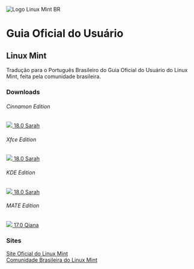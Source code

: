 ![Logo Linux Mint BR](http://www.linuxmint.com.br/themes/lm/images/logo.png)
# Guia Oficial do Usuário
## Linux Mint
Tradução para o Português Brasileiro do Guia Oficial do Usuário do Linux Mint, feita pela comunidade brasileira.
### Downloads
###### Cinnamon Edition
[![](http://iconizer.net/files/Fugue_Icons/orig/blue-document-pdf-text.png)  18.0 Sarah](https://github.com/welblade/guia-oficial-lm/releases/download/18.0rev2/Guia.Oficial.do.Usuario.-.Linux.Mint.18.Cinnamon.pdf "Guia Oficial do Usuário - Cinnamon Edition")  
###### Xfce Edition
[![](http://iconizer.net/files/Fugue_Icons/orig/blue-document-pdf-text.png) 18.0 Sarah](https://github.com/welblade/guia-oficial-lm/releases/download/18.0rev2/Guia.Oficial.do.Usuario.-.Linux.Mint.18.Xfce.pdf "Guia Oficial do Usuário - Xfce Edition")  
###### KDE Edition
[![](http://iconizer.net/files/Fugue_Icons/orig/blue-document-pdf-text.png) 18.0 Sarah](https://github.com/welblade/guia-oficial-lm/releases/download/18.0rev2/Guia.Oficial.do.Usuario.-.Linux.Mint.18.KDE.pdf "Guia Oficial do Usuário - KDE Edition")  
###### MATE Edition
[![](http://iconizer.net/files/Fugue_Icons/orig/blue-document-pdf-text.png) 17.0 Qiana](https://github.com/welblade/guia-oficial-lm/releases/download/17.0/Guia.Oficial.do.Usuario.-.Linux.Mint.17.Mate.pdf "Guia Oficial do Usuário - MATE Edition")  

### Sites
[Site Oficial do Linux Mint](https://linuxmint.com/ "Site Oficial do Linux Mint")  
[Comunidade Brasileira do Linux Mint](http://linuxmint.com.br/ "Comunidade Brasileira do Linux Mint")  
